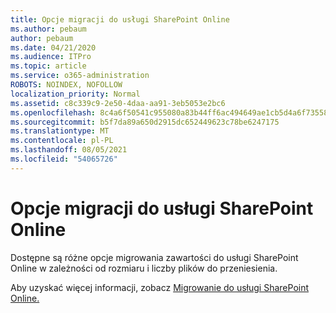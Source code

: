 ```yaml
---
title: Opcje migracji do usługi SharePoint Online
ms.author: pebaum
author: pebaum
ms.date: 04/21/2020
ms.audience: ITPro
ms.topic: article
ms.service: o365-administration
ROBOTS: NOINDEX, NOFOLLOW
localization_priority: Normal
ms.assetid: c8c339c9-2e50-4daa-aa91-3eb5053e2bc6
ms.openlocfilehash: 8c4a6f50541c955080a83b44ff6ac494649ae1cb5d4a6f735584bcc769be61ec
ms.sourcegitcommit: b5f7da89a650d2915dc652449623c78be6247175
ms.translationtype: MT
ms.contentlocale: pl-PL
ms.lasthandoff: 08/05/2021
ms.locfileid: "54065726"
---
```

# <a name="migrate-options-to-sharepoint-online"></a>Opcje migracji do usługi SharePoint Online

Dostępne są różne opcje migrowania zawartości do usługi SharePoint Online w zależności od rozmiaru i liczby plików do przeniesienia.
  
Aby uzyskać więcej informacji, zobacz [Migrowanie do usługi SharePoint Online.](https://go.microsoft.com/fwlink/?linkid-2022029)
  

